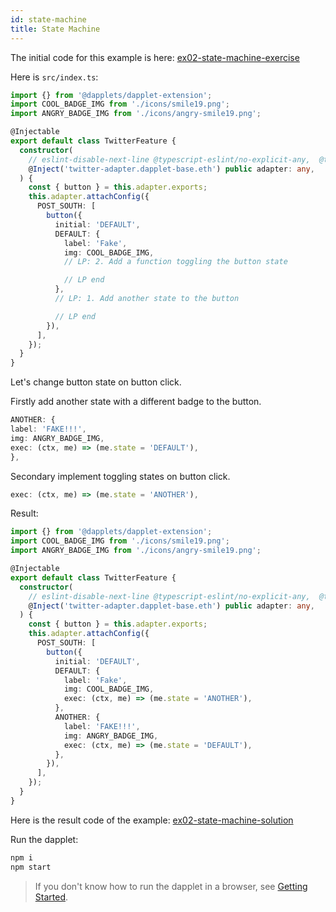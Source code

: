```yaml
---
id: state-machine
title: State Machine
---
```


The initial code for this example is here: [ex02-state-machine-exercise](https://github.com/dapplets/dapplet-template/tree/ex02-state-machine-exercise)

Here is `src/index.ts`:

```ts
import {} from '@dapplets/dapplet-extension';
import COOL_BADGE_IMG from './icons/smile19.png';
import ANGRY_BADGE_IMG from './icons/angry-smile19.png';

@Injectable
export default class TwitterFeature {
  constructor(
    // eslint-disable-next-line @typescript-eslint/no-explicit-any,  @typescript-eslint/explicit-module-boundary-types
    @Inject('twitter-adapter.dapplet-base.eth') public adapter: any,
  ) {
    const { button } = this.adapter.exports;
    this.adapter.attachConfig({
      POST_SOUTH: [
        button({
          initial: 'DEFAULT',
          DEFAULT: {
            label: 'Fake',
            img: COOL_BADGE_IMG,
            // LP: 2. Add a function toggling the button state

            // LP end
          },
          // LP: 1. Add another state to the button

          // LP end
        }),
      ],
    });
  }
}
```

Let's change button state on button click.

Firstly add another state with a different badge to the button.

```ts
ANOTHER: {
label: 'FAKE!!!',
img: ANGRY_BADGE_IMG,
exec: (ctx, me) => (me.state = 'DEFAULT'),
},
```

Secondary implement toggling states on button click.

```ts
exec: (ctx, me) => (me.state = 'ANOTHER'),
```

Result:

```ts
import {} from '@dapplets/dapplet-extension';
import COOL_BADGE_IMG from './icons/smile19.png';
import ANGRY_BADGE_IMG from './icons/angry-smile19.png';

@Injectable
export default class TwitterFeature {
  constructor(
    // eslint-disable-next-line @typescript-eslint/no-explicit-any,  @typescript-eslint/explicit-module-boundary-types
    @Inject('twitter-adapter.dapplet-base.eth') public adapter: any,
  ) {
    const { button } = this.adapter.exports;
    this.adapter.attachConfig({
      POST_SOUTH: [
        button({
          initial: 'DEFAULT',
          DEFAULT: {
            label: 'Fake',
            img: COOL_BADGE_IMG,
            exec: (ctx, me) => (me.state = 'ANOTHER'),
          },
          ANOTHER: {
            label: 'FAKE!!!',
            img: ANGRY_BADGE_IMG,
            exec: (ctx, me) => (me.state = 'DEFAULT'),
          },
        }),
      ],
    });
  }
}
```

Here is the result code of the example: [ex02-state-machine-solution](https://github.com/dapplets/dapplet-template/tree/ex02-state-machine-solution)

Run the dapplet:

```bash
npm i
npm start
```

> If you don't know how to run the dapplet in a browser, see [Getting Started](/docs/getting-started#10-connect-the-development-server-to-dapplet-extension).

